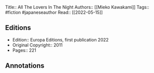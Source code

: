 Title:: All The Lovers In The Night
Authors:: [[Mieko Kawakami]]
Tags:: #fiction #japaneseauthor 
Read:: [[2022-05-15]]

## Editions
- Edition:: Europa Editions, first publication 2022
- Original Copyright:: 2011
- Pages:: 221

## Annotations
